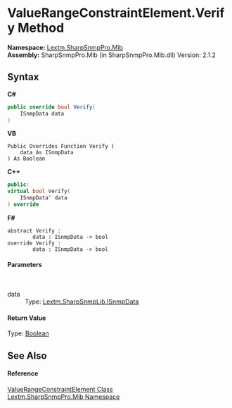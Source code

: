# ValueRangeConstraintElement.Verify Method 
 

**Namespace:**&nbsp;<a href="N_Lextm_SharpSnmpPro_Mib">Lextm.SharpSnmpPro.Mib</a><br />**Assembly:**&nbsp;SharpSnmpPro.Mib (in SharpSnmpPro.Mib.dll) Version: 2.1.2

## Syntax

**C#**<br />
``` C#
public override bool Verify(
	ISnmpData data
)
```

**VB**<br />
``` VB
Public Overrides Function Verify ( 
	data As ISnmpData
) As Boolean
```

**C++**<br />
``` C++
public:
virtual bool Verify(
	ISnmpData^ data
) override
```

**F#**<br />
``` F#
abstract Verify : 
        data : ISnmpData -> bool 
override Verify : 
        data : ISnmpData -> bool 
```


#### Parameters
&nbsp;<dl><dt>data</dt><dd>Type: <a href="T_Lextm_SharpSnmpLib_ISnmpData">Lextm.SharpSnmpLib.ISnmpData</a><br /></dd></dl>

#### Return Value
Type: <a href="https://docs.microsoft.com/dotnet/api/system.boolean" target="_blank" rel="noopener noreferrer">Boolean</a>

## See Also


#### Reference
<a href="T_Lextm_SharpSnmpPro_Mib_ValueRangeConstraintElement">ValueRangeConstraintElement Class</a><br /><a href="N_Lextm_SharpSnmpPro_Mib">Lextm.SharpSnmpPro.Mib Namespace</a><br />